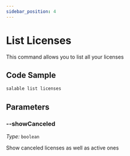 ```yaml
---
sidebar_position: 4
---
```


# List Licenses

This command allows you to list all your licenses

## Code Sample

```bash
salable list licenses
```

## Parameters

### --showCanceled

_Type:_ `boolean`

Show canceled licenses as well as active ones

